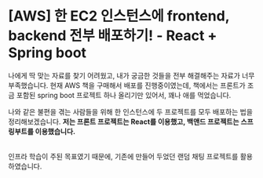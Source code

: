 # [AWS] 한 EC2 인스턴스에 frontend, backend 전부 배포하기! - React + Spring boot
나에게 딱 맞는 자료를 찾기 어려웠고, 내가 궁금한 것들을 전부 해결해주는 자료가 너무 부족했습니다. 현재 AWS 책을 구매해서 배포를 진행중이였는데, 책에서는 프론트가 조금 포함된 spring boot 프로젝트 하나 올리기만 있어서, 꽤나 애를 먹었습니다. <br>

나와 같은 불편을 겪는 사람들을 위해 한 인스턴스에 두 프로젝트를 모두 배포하는 법을 정리해보겠습니다. **저는 프론트 프로젝트는 React를 이용했고, 백앤드 프로젝트는 스프링부트를 이용했습니다.** <br> <br>

인프라 학습이 주된 목표였기 때문에, 기존에 만들어 두었던 랜덤 채팅 프로젝트를 활용하였습니다.
